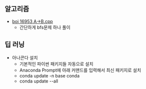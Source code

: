 ## 알고리즘
- [boj 16953 A→B.cpp](https://www.acmicpc.net/problem/16953)
	- 간단하게 bfs문제 하나 풀이
## 딥 러닝
- 아나콘다 설치
	- 기본적인 파이썬 패키지들 자동으로 설치
	- Anaconda Prompt에 아래 커맨드를 입력해서 최신 패키지로 설치
	- conda update -n base conda 
	- conda update --all